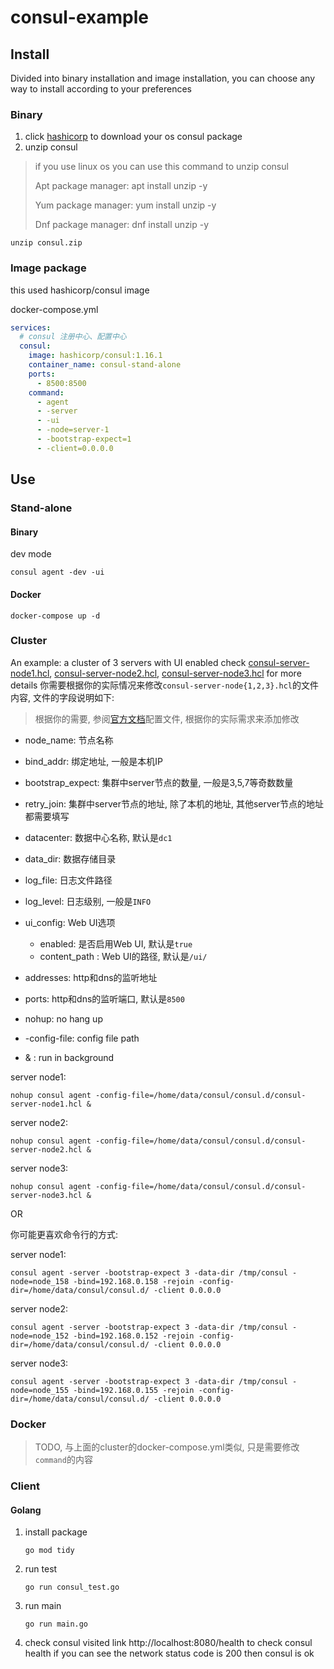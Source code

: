 # consul-example

## Install 

Divided into binary installation and image installation, you can choose any way to install according to your preferences

### Binary

1. click [hashicorp](https://developer.hashicorp.com/consul/downloads) to download your os consul package
2. unzip consul
> if you use linux os you can use this command to unzip consul
> 
> Apt package manager: apt install unzip -y
> 
> Yum package manager: yum install unzip -y
> 
> Dnf package manager: dnf install unzip -y

```shell
unzip consul.zip
```

### Image package
this used hashicorp/consul image

docker-compose.yml
```yaml
services:
  # consul 注册中心、配置中心
  consul:
    image: hashicorp/consul:1.16.1
    container_name: consul-stand-alone
    ports:
      - 8500:8500
    command:
      - agent
      - -server
      - -ui
      - -node=server-1
      - -bootstrap-expect=1
      - -client=0.0.0.0
```

## Use

### Stand-alone

#### Binary
dev mode

```shell
consul agent -dev -ui
```

#### Docker

```shell
docker-compose up -d
```

### Cluster
An example: a cluster of 3 servers with UI enabled
check [consul-server-node1.hcl](./consul-server-node1.hcl), [consul-server-node2.hcl](./consul-server-node2.hcl), [consul-server-node3.hcl](./consul-server-node3.hcl) for more details
你需要根据你的实际情况来修改`consul-server-node{1,2,3}.hcl`的文件内容, 文件的字段说明如下:
> 根据你的需要, 参阅[官方文档](https://developer.hashicorp.com/consul/docs/agent/config/config-files#ui-parameters)配置文件, 根据你的实际需求来添加修改

- node_name: 节点名称
- bind_addr: 绑定地址, 一般是本机IP
- bootstrap_expect: 集群中server节点的数量, 一般是3,5,7等奇数数量
- retry_join: 集群中server节点的地址, 除了本机的地址, 其他server节点的地址都需要填写
- datacenter: 数据中心名称, 默认是`dc1`
- data_dir: 数据存储目录
- log_file: 日志文件路径
- log_level: 日志级别, 一般是`INFO`
- ui_config: Web UI选项
  - enabled: 是否启用Web UI, 默认是`true`
  - content_path : Web UI的路径, 默认是`/ui/`
- addresses: http和dns的监听地址
- ports: http和dns的监听端口, 默认是`8500`


- nohup: no hang up
- -config-file: config file path
- & : run in background

server node1:
```shell
nohup consul agent -config-file=/home/data/consul/consul.d/consul-server-node1.hcl &
```

server node2:
```shell
nohup consul agent -config-file=/home/data/consul/consul.d/consul-server-node2.hcl &
```

server node3:
```shell
nohup consul agent -config-file=/home/data/consul/consul.d/consul-server-node3.hcl &
```

OR

你可能更喜欢命令行的方式:

server node1:
```shell
consul agent -server -bootstrap-expect 3 -data-dir /tmp/consul -node=node_158 -bind=192.168.0.158 -rejoin -config-dir=/home/data/consul/consul.d/ -client 0.0.0.0
```
server node2:
```shell
consul agent -server -bootstrap-expect 3 -data-dir /tmp/consul -node=node_152 -bind=192.168.0.152 -rejoin -config-dir=/home/data/consul/consul.d/ -client 0.0.0.0
```

server node3:
```shell
consul agent -server -bootstrap-expect 3 -data-dir /tmp/consul -node=node_155 -bind=192.168.0.155 -rejoin -config-dir=/home/data/consul/consul.d/ -client 0.0.0.0
```

### Docker
> TODO, 与上面的cluster的docker-compose.yml类似, 只是需要修改`command`的内容


### Client
#### Golang
1. install package
    ```shell
    go mod tidy
    ```

2. run test
    ```shell
    go run consul_test.go
    ```
3. run main
    ```shell
    go run main.go
    ```
4. check consul
visited link http://localhost:8080/health to check consul health if you can see the network status code is 200 then consul is ok
